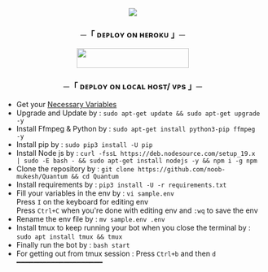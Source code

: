 <p align="center">
  <img src="https://telegra.ph/file/36be820a8775f0bfc773e.jpg">
</p>

<h3 align="center">
    ─「 ᴅᴇᴩʟᴏʏ ᴏɴ ʜᴇʀᴏᴋᴜ 」─
</h3>

<p align="center"><a href="https://dashboard.heroku.com/new?template=https://github.com/noob-mukesh/Quantum"> <img src="https://img.shields.io/badge/Deploy%20On%20Heroku-black?style=for-the-badge&logo=heroku" width="220" height="38.45"/></a></p>

<h3 align="center">
    ─「 ᴅᴇᴩʟᴏʏ ᴏɴ ʟᴏᴄᴀʟ ʜᴏsᴛ/ ᴠᴘs 」─
</h3>

- Get your [Necessary Variables](https://github.com/noob-mukesh/Quantum/blob/master/sample.env)
- Upgrade and Update by :
  `sudo apt-get update && sudo apt-get upgrade -y`
- Install Ffmpeg & Python by :
  `sudo apt-get install python3-pip ffmpeg -y`
- Install pip by :
  `sudo pip3 install -U pip`
- Install Node js by :
  `curl -fssL https://deb.nodesource.com/setup_19.x | sudo -E bash - && sudo apt-get install nodejs -y && npm i -g npm`
- Clone the repository by :
  `git clone https://github.com/noob-mukesh/Quantum && cd Quantum`
- Install requirements by :
  `pip3 install -U -r requirements.txt`
- Fill your variables in the env by :
  `vi sample.env`<br>
  Press `I` on the keyboard for editing env<br>
  Press `Ctrl+C` when you're done with editing env and `:wq` to save the env<br>
- Rename the env file by :
  `mv sample.env .env`
- Install tmux to keep running your bot when you close the terminal by :
  `sudo apt install tmux && tmux`
- Finally run the bot by :
  `bash start`
- For getting out from tmux session : Press `Ctrl+b` and then `d`<br>
  ━━━━━━━━━━━━━━━━━━━━
